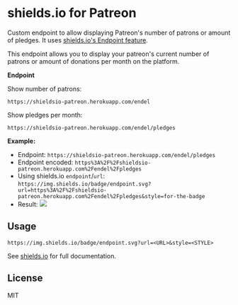 # shields.io for Patreon

Custom endpoint to allow displaying Patreon's number of patrons or amount of pledges. It uses [shields.io's Endpoint feature](https://shields.io/#/endpoint).

This endpoint allows you to display your patreon's current number of patrons or
amount of donations per month on the platform.

**Endpoint**

Show number of patrons:

```
https://shieldsio-patreon.herokuapp.com/endel
```

Show pledges per month:

```
https://shieldsio-patreon.herokuapp.com/endel/pledges
```

**Example:**

- Endpoint: `https://shieldsio-patreon.herokuapp.com/endel/pledges`
- Endpoint encoded: `https%3A%2F%2Fshieldsio-patreon.herokuapp.com%2Fendel%2Fpledges`
- Using shields.io `endpoint`/`url`: `https://img.shields.io/badge/endpoint.svg?url=https%3A%2F%2Fshieldsio-patreon.herokuapp.com%2Fendel%2Fpledges&style=for-the-badge`
- Result: <a href="https://patreon.com/endel"><img src="https://img.shields.io/badge/endpoint.svg?url=https%3A%2F%2Fshieldsio-patreon.herokuapp.com%2Fendel%2Fpledges&style=for-the-badge" /> </a>
## Usage

```
https://img.shields.io/badge/endpoint.svg?url=<URL>&style=<STYLE>
```

See [shields.io](https://shields.io/) for full documentation.


## License

MIT
